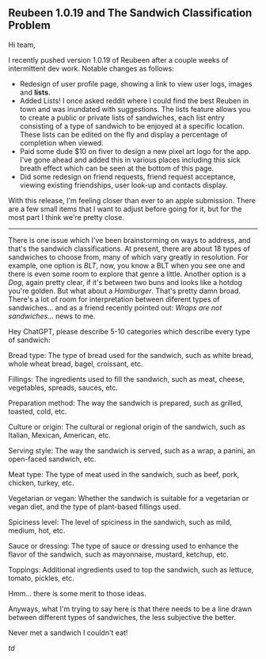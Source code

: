 ## Reubeen 1.0.19 and The Sandwich Classification Problem

Hi team,

I recently pushed version 1.0.19 of Reubeen after a couple weeks of intermittent dev work. Notable changes as follows:
- Redesign of user profile page, showing a link to view user logs, images and **lists**.
- Added Lists! I once asked reddit where I could find the best Reuben in town and was inundated with suggestions. The lists feature allows you to create a public or private lists of sandwiches, each list entry consisting of a type of sandwich to be enjoyed at a specific location. These lists can be edited on the fly and display a percentage of completion when viewed.
- Paid some dude $10 on fiver to design a new pixel art logo for the app. I've gone ahead and added this in various places including this sick breath effect which can be seen at the bottom of this page. 
- Did some redesign on friend requests, friend request acceptance, viewing existing friendships, user look-up and contacts display.

With this release, I'm feeling closer than ever to an apple submission. There are a few small items that I want to adjust before going for it, but for the most part I think we're pretty close.

---

There is one issue which I've been brainstorming on ways to address, and that's the sandwich classifications. At present, there are about 18 types of sandwiches to choose from, many of which vary greatly in resolution. For example, one option is *BLT*, now, you know a BLT when you see one and there is even some room to explore that genre a little. Another option is a *Dog*, again pretty clear, if it's between two buns and looks like a hotdog you're golden. But what about a *Hamburger*. That's pretty damn broad. There's a lot of room for interpretation between diferent types of sandwiches... and as a friend recently pointed out:  *Wraps are not sandwiches...* news to me.


Hey ChatGPT, please describe 5-10 categories which describe every type of sandwich:

Bread type: The type of bread used for the sandwich, such as white bread, whole wheat bread, bagel, croissant, etc.

Fillings: The ingredients used to fill the sandwich, such as meat, cheese, vegetables, spreads, sauces, etc.

Preparation method: The way the sandwich is prepared, such as grilled, toasted, cold, etc.

Culture or origin: The cultural or regional origin of the sandwich, such as Italian, Mexican, American, etc.

Serving style: The way the sandwich is served, such as a wrap, a panini, an open-faced sandwich, etc.

Meat type: The type of meat used in the sandwich, such as beef, pork, chicken, turkey, etc.

Vegetarian or vegan: Whether the sandwich is suitable for a vegetarian or vegan diet, and the type of plant-based fillings used.

Spiciness level: The level of spiciness in the sandwich, such as mild, medium, hot, etc.

Sauce or dressing: The type of sauce or dressing used to enhance the flavor of the sandwich, such as mayonnaise, mustard, ketchup, etc.

Toppings: Additional ingredients used to top the sandwich, such as lettuce, tomato, pickles, etc.


Hmm... there is some merit to those ideas. 



Anyways, what I'm trying to say here is that there needs to be a line drawn between different types of sandwiches, the less subjective the better.

Never met a sandwich I couldn't eat!
 
*td*


